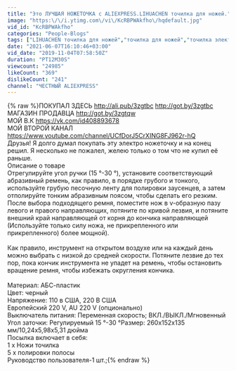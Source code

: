 ```yaml
---
title: "Это ЛУЧШАЯ НОЖЕТОЧКА с ALIEXPRESS.LIHUACHEN точилка для ножей."
image: "https:\/\/i.ytimg.com\/vi\/KcRBPWAkfho\/hqdefault.jpg"
vid_id: "KcRBPWAkfho"
categories: "People-Blogs"
tags: ["LIHUACHEN точилка для ножей","точилка для ножей","точилка электрическая"]
date: "2021-06-07T16:10:46+03:00"
vid_date: "2019-11-04T07:58:50Z"
duration: "PT12M30S"
viewcount: "24985"
likeCount: "369"
dislikeCount: "241"
channel: "ЧЕСТНЫЙ ALIEXPRESS"
---
```

{% raw %}ПОКУПАЛ ЗДЕСЬ  <a rel="nofollow" target="blank" href="http://ali.pub/3zgtbc">http://ali.pub/3zgtbc</a>    <a rel="nofollow" target="blank" href="http://got.by/3zgtbc">http://got.by/3zgtbc</a><br />МАГАЗИН ПРОДАВЦА    <a rel="nofollow" target="blank" href="http://got.by/3zgtqw">http://got.by/3zgtqw</a><br />МОЙ В.К <a rel="nofollow" target="blank" href="https://vk.com/id408893678">https://vk.com/id408893678</a><br />МОЙ ВТОРОЙ КАНАЛ<br /><a rel="nofollow" target="blank" href="https://www.youtube.com/channel/UCfDorJ5CrXING8FJ962r-hQ">https://www.youtube.com/channel/UCfDorJ5CrXING8FJ962r-hQ</a><br />Друзья! Я долго думал покупать эту электро ножеточку и на конец решил. Я несколько не пожалел, желею только о том что не купил её раньше. <br />Описание о товаре<br />Отрегулируйте угол ручки (15 °-30 °), установите соответствующий абразивный ремень, как правило, в порядке грубого и тонкого, используйте грубую песочную ленту для полировки заусенцев, а затем отполируйте тонким абразивным поясом, чтобы сделать его резким. После выбора подходящего ремня, поместите нож в v-образную пазу левого и правого направляющих, потяните по кривой лезвия, и потяните внешний край направляющей от корня до кончика направляющей (Используйте только силу ножа, не прикрепленного или прикрепленного) более мощной).<br /> <br />Как правило, инструмент на открытом воздухе или на каждый день можно выбрать с низкой до средней скорости. Потяните лезвие до тех пор, пока кончик инструмента не упадет на ремень, чтобы остановить вращение ремня, чтобы избежать округления кончика.<br /> <br />Материал: АБС-пластик<br />Цвет: черный<br />Напряжение: 110 в США, 220 В США<br />Европейский 220 V, AU 220 V (опционально)<br />Выключатель питания: Переменная скорость; ВКЛ./ВЫКЛ./Мгновенный<br />Угол заточки: Регулируемый 15 °-30 °Размер: 260x152x135 мм/10,24x5,98x5,31 дюйма<br />  Посылка включает в себя:<br />1 x Ножи точилка<br />5 x полировки полосы<br />Руководство пользователя-1 шт.;{% endraw %}
